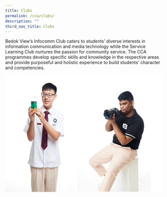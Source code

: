 ```yaml
---
title: Clubs
permalink: /cca/clubs/
description: ""
third_nav_title: Clubs
---
```

Bedok View’s Infocomm Club caters to students’ diverse interests in information communication and media technology while the Service Learning Club nurtures the passion for community service. The CCA programmes develop specific skills and knowledge in the respective areas and provide purposeful and holistic experience to build students’ character and competencies.



![Clubs](/images/Clubs.png)